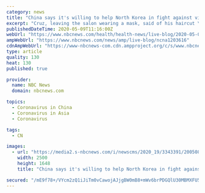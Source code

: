 ```yaml
---
category: news
title: "China says it's willing to help North Korea in fight against virus"
excerpt: "Cruz, leaving the salon wearing a mask, said of his haircut \"I think it's terrific,\" video from NBC Dallas-Fort Worth showed. \"I'm proud to stand with Shelley Luther and I'll tell you, what happened to her was wrong,"
publishedDateTime: 2020-05-09T11:16:00Z
webUrl: "https://www.nbcnews.com/health/health-news/live-blog/2020-05-09-coronavirus-news-n1203616/ncrd1203651"
ampWebUrl: "https://www.nbcnews.com/news/amp/live-blog/ncna1203616"
cdnAmpWebUrl: "https://www-nbcnews-com.cdn.ampproject.org/c/s/www.nbcnews.com/news/amp/live-blog/ncna1203616"
type: article
quality: 130
heat: 130
published: true

provider:
  name: NBC News
  domain: nbcnews.com

topics:
  - Coronavirus in China
  - Coronavirus in Asia
  - Coronavirus

tags:
  - CN

images:
  - url: "https://media2.s-nbcnews.com/i/newscms/2020_19/3343391/200508-healthcare-workers-testing-coronavirus-ac-1009p_87381a535ff42ca7d0e62b7908ea1f25.jpg"
    width: 2500
    height: 1648
    title: "China says it's willing to help North Korea in fight against virus"

secured: "/mE9f78+/VYcm2zQ1iJiTm0vCawojAJjgBW0mB8+mWv6brPDGQlU30MBMXFU5/AcKHbDfIXIEVIUGf9MheedyjlORpi7kW8aZsy65d5suGBCDRpaY6z5UxcsqTC8nhpNEguSMzio043CCeIKdJ9KC9t03WbKV2QTcQOB0OSkXdN4VKZxmDheR/hbOZGxjnGk8pj8vdEnDk4qrgupZnojz83oOj7bCL0dOZxZdSa6V5RHFXJEGPRcp/cmUnxTLIVPSB1UXb1NeKtlFaD400p+0331w6oITFs8Nf3se1RPDK6fhKemAPSiBBQwlgPfeOrQAXTwLTRpqfL3+M8cRnUuV7Aq0Q+dI1q3Yi5atiNzNARZuh3ou36+zCBx1eFL/qsQQxbmvy5ttguNv8mB4WWnx3862FYEXMJpySiKx3pQvzaRnhRSnaeCKMp6vSz4w6OJ5RBaBivywXZkeZBgsx22NtpatikdpSPJOuy4GhcsZ9w=;CZ5NGdkWut0L+UOE6ahAnQ=="
---
```


